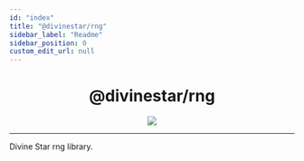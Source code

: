```yaml
---
id: "index"
title: "@divinestar/rng"
sidebar_label: "Readme"
sidebar_position: 0
custom_edit_url: null
---
```


<h1 align="center">
@divinestar/rng
</h1>

<p align="center">
<img src="https://divine-star-software.github.io/DigitalAssets/images/logo-small.png"/>
</p>

---

Divine Star rng library.
